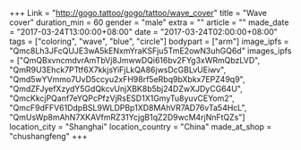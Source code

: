 +++
Link = "http://gogo.tattoo/gogo/tattoo/wave_cover"
title = "Wave cover"
duration_min = 60
gender = "male"
extra = ""
article = ""
made_date = "2017-03-24T13:00:00+08:00"
date = "2017-03-24T02:00:00+08:00"
tags = ["coloring", "wave", "blue", "circle"]
bodypart = ["arm"]
image_ipfs = "Qmc8Lh3JFcQUJE3wA5kENxmYraKSFju5TmE2owN3uhGQ6d"
images_ipfs = ["QmQBxvncmdvrAmTbVj8JmwwDQi616bv2FYg3xWRmQbzLVD",
"QmR9U3Ehck7PTtf6X7kkjsYiFjLkQA86jwsDcGBLvUEiwv",
"Qmd5wYVmmo7UvD5ccyu2xFH98rf5eRbq9bXbkx7EPZ49q9",
"QmdZFJyefXzydY5GdQkcvUnjXBK8b5bj24DZwXJDyCG64U",
"QmcKkcjPQanf7eYQPcPfzVjRsESD1X1GmyTu8yuvCEYom2",
"QmcF9dFFV61DdpBSL9WLDPBp1XD8MAhVR7AD76vTa54HcL",
"QmUsWp8mAhN7XKAVfmRZ31YcjgB1qZ2D9wcM4rjNnFtQZs"]
location_city = "Shanghai"
location_country = "China"
made_at_shop = "chushangfeng"
+++
